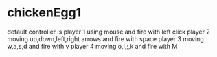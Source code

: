 # chickenEgg1
default controller is 
player 1 using mouse and fire with left click
player 2 moving up,down,left,right arrows and fire with space
player 3 moving w,a,s,d and fire with v 
player 4 moving o,l,;,k and fire with M
